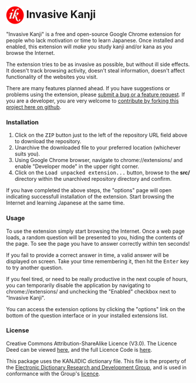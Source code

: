 # <img src="/src/images/InvasiveKanji_icon_48x48.png" align="absmiddle"> Invasive Kanji

"Invasive Kanji" is a free and open-source Google Chrome extension for people who lack motivation or time to learn Japanese. Once installed and enabled, this extension will *make* you study kanji and/or kana as you browse the Internet.

The extension tries to be as invasive as possible, but without ill side effects. It doesn't track browsing activity, doesn't steal information, doesn't affect functionality of the websites you visit.

There are many features planned ahead. If you have suggestions or problems using the extension, please [submit a bug or a feature request](https://github.com/olegskl/invasive-kanji/issues/). If you are a developer, you are very welcome to [contribute by forking this project here on github](https://github.com/olegskl/invasive-kanji/).

### Installation

1. Click on the <kbd>ZIP</kbd> button just to the left of the repository URL field above to download the repository.
2. Unarchive the downloaded file to your preferred location (whichever suits you).
3. Using Google Chrome browser, navigate to chrome://extensions/ and enable "Developer mode" in the upper right corner.
4. Click on the <kbd>Load unpacked extension...</kbd> button, browse to the **src/** directory within the unarchived repository directory and confirm.

If you have completed the above steps, the "options" page will open indicating successfull installation of the extension. Start browsing the Internet and learning Japanese at the same time.

### Usage

To use the extension simply start browsing the Internet. Once a web page loads, a random question will be presented to you, hiding the contents of the page. To see the page you have to answer correctly within ten seconds!

If you fail to provide a correct answer in time, a valid answer will be displayed on screen. Take your time remembering it, then hit the <kbd>Enter</kbd> key to try another question.

If you feel tired, or need to be really productive in the next couple of hours, you can temporarily disable the application by navigating to chrome://extensions/ and unchecking the "Enabled" checkbox next to "Invasive Kanji".

You can access the extension options by clicking the "options" link on the bottom of the question interface or in your installed extensions list.

### License

Creative Commons Attribution-ShareAlike Licence (V3.0). The Licence Deed can be viewed [here](http://creativecommons.org/licenses/by-sa/3.0/), and the full Licence Code is [here](http://creativecommons.org/licenses/by-sa/3.0/legalcode).

This package uses the KANJIDIC dictionary file. This file is the property of the [Electronic Dictionary Research and Development Group](http://www.edrdg.org/), and is used in conformance with the Group's [licence](http://www.edrdg.org/edrdg/licence.html).